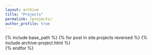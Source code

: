 ```yaml
---
layout: archive
title: "Projects"
permalink: /projects/
author_profile: true
---
```


{% include base_path %}
{% for post in site.projects reversed %}
   	{% include archive-project.html %}  
{% endfor %}
